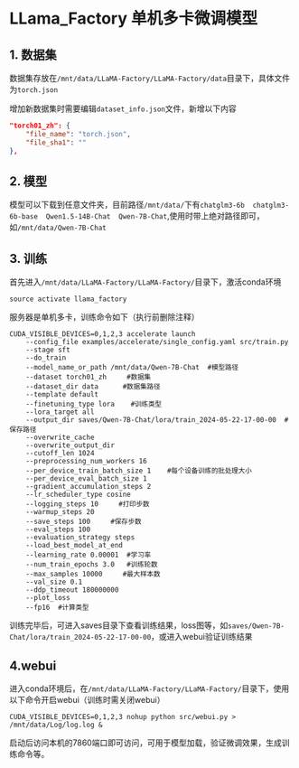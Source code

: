 # LLama_Factory 单机多卡微调模型
## 1. 数据集
数据集存放在` /mnt/data/LLaMA-Factory/LLaMA-Factory/data `目录下，具体文件为`torch.json`

增加新数据集时需要编辑`dataset_info.json`文件，新增以下内容
```json
"torch01_zh": {
    "file_name": "torch.json",
    "file_sha1": ""
},
```

## 2. 模型
模型可以下载到任意文件夹，目前路径`/mnt/data/`下有`chatglm3-6b  chatglm3-6b-base  Qwen1.5-14B-Chat  Qwen-7B-Chat`,使用时带上绝对路径即可，如`/mnt/data/Qwen-7B-Chat`
## 3. 训练
首先进入` /mnt/data/LLaMA-Factory/LLaMA-Factory/ `目录下，激活conda环境
```
source activate llama_factory
```
服务器是单机多卡，训练命令如下（执行前删除注释）
```
CUDA_VISIBLE_DEVICES=0,1,2,3 accelerate launch     
    --config_file examples/accelerate/single_config.yaml src/train.py     
    --stage sft     
    --do_train     
    --model_name_or_path /mnt/data/Qwen-7B-Chat  #模型路径   
    --dataset torch01_zh     #数据集
    --dataset_dir data      #数据集路径
    --template default     
    --finetuning_type lora    #训练类型
    --lora_target all     
    --output_dir saves/Qwen-7B-Chat/lora/train_2024-05-22-17-00-00  #保存路径   
    --overwrite_cache     
    --overwrite_output_dir     
    --cutoff_len 1024     
    --preprocessing_num_workers 16     
    --per_device_train_batch_size 1    #每个设备训练的批处理大小 
    --per_device_eval_batch_size 1     
    --gradient_accumulation_steps 2     
    --lr_scheduler_type cosine     
    --logging_steps 10     #打印步数
    --warmup_steps 20     
    --save_steps 100     #保存步数
    --eval_steps 100     
    --evaluation_strategy steps     
    --load_best_model_at_end     
    --learning_rate 0.00001  #学习率   
    --num_train_epochs 3.0   #训练轮数
    --max_samples 10000     #最大样本数
    --val_size 0.1     
    --ddp_timeout 180000000     
    --plot_loss     
    --fp16  #计算类型
```
训练完毕后，可进入saves目录下查看训练结果，loss图等，如`saves/Qwen-7B-Chat/lora/train_2024-05-22-17-00-00`，或进入webui验证训练结果
## 4.webui
进入conda环境后，在` /mnt/data/LLaMA-Factory/LLaMA-Factory/ `目录下，使用以下命令开启webui（训练时需关闭webui）
```
CUDA_VISIBLE_DEVICES=0,1,2,3 nohup python src/webui.py > /mnt/data/Log/log.log &
```
启动后访问本机的7860端口即可访问，可用于模型加载，验证微调效果，生成训练命令等。